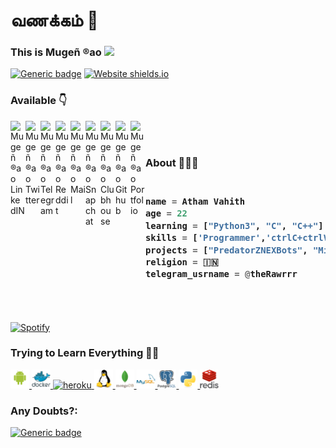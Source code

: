 # வணக்கம் 🙏
### This is Mugeñ ®ao <img src="https://media.giphy.com/media/hvRJCLFzcasrR4ia7z/giphy.gif" width="25px">

[![Generic badge](https://img.shields.io/badge/REACHME-@-<COLOR>.svg)](https://github.com/theRawrrr) [![Website shields.io](https://img.shields.io/website-up-down-green-red/http/shields.io.svg)](https://visi.tk/therawrrr)


### Available 👇
<p>
  <a href="https://www.linkedin.com/in/atham-vahith-b4b853210/">
    <img align="left" alt="Mugeñ ®ao LinkedIN" width="24px" src="https://cdn.jsdelivr.net/npm/simple-icons@v3/icons/linkedin.svg" />
  </a>
  <a href="https://twitter.com/thm76893472">
    <img align="left" alt="Mugeñ ®ao Twitter" width="24px" src="https://cdn.jsdelivr.net/npm/simple-icons@3.2.0/icons/twitter.svg" />
  </a>
  <a href="https://telegram.dog/theRawrrr">
    <img align="left" alt="Mugeñ ®ao Telegram" width="24px" src="https://cdn.jsdelivr.net/npm/simple-icons@3.2.0/icons/telegram.svg" />
  </a>
  <a href="https://www.reddit.com/user/athama_droidlover?utm_medium=android_app&utm_source=share">
    <img align="left" alt="Mugeñ ®ao Reddit" width="24px" src="https://cdn.jsdelivr.net/npm/simple-icons@3.2.0/icons/reddit.svg" />
  </a>
  <a href="mailto:athamvahith@gmail.com">
    <img align="left" alt="Mugeñ ®ao Mail" width="24px" src="https://cdn.jsdelivr.net/npm/simple-icons@3.2.0/icons/gmail.svg" />
  </a>
  <a href="https://www.snapchat.com/add/atham_5n0t7">
    <img align="left" alt="Mugeñ ®ao Snapchat" width="24px" src="https://cdn.jsdelivr.net/npm/simple-icons@3.2.0/icons/snapchat.svg" />
  </a>
  <a href="https://www.clubhouse.com/@therawrrr">
    <img align="left" alt="Mugeñ ®ao Clubhouse" width="24px" src="https://cdn.jsdelivr.net/npm/simple-icons@3.2.0/icons/audioboom.svg" />
  </a>    
  <a href="https://github.com/theRawrrr">
    <img align="left" alt="Mugeñ ®ao Github" width="24px" src="https://cdn.jsdelivr.net/npm/simple-icons@3.2.0/icons/github.svg" />
  </a>
  <a href="https://visitme.vercel.app/therawrrr">
    <img align="left" alt="Mugeñ ®ao Portfolio" width="24px" src="https://cdn.jsdelivr.net/npm/simple-icons@3.2.0/icons/vercel.svg" />
  </a>
  
</p>
</br>
</br>

### About 🙋🏻‍♂️
<h3>
    
```python
​
name = Atham Vahith
age = 22
learning = ["Python3", "C", "C++"]
skills = ['Programmer','ctrlC+ctrlV','Cyber Security Enthusiast','Translater','Geek','Custom Roms Tester']
projects = ["PredatorZNEXBots", "Miss Minutes", "Secure File Encryption"]
religion = 🇮🇳
telegram_usrname = @theRawrrr
​
```
</h3>

<br>

[![Spotify](https://novatorem-two-alpha.vercel.app/api/spotify)](https://open.spotify.com/user/31uet3jewjv2d4snkw4opsmgk3sm?si)


### Trying to Learn Everything 👨‍💻 
<p align="left"> <a href="https://developer.android.com" target="_blank"> <img src="https://raw.githubusercontent.com/devicons/devicon/master/icons/android/android-original-wordmark.svg" alt="android" width="30" height="30"/> </a> <a href="https://www.docker.com/" target="_blank"> <img src="https://raw.githubusercontent.com/devicons/devicon/master/icons/docker/docker-original-wordmark.svg" alt="docker" width="30" height="30"/> </a> <a href="https://heroku.com" target="_blank"> <img src="https://www.vectorlogo.zone/logos/heroku/heroku-icon.svg" alt="heroku" width="30" height="30"/> </a> <a href="https://www.linux.org/" target="_blank"> <img src="https://raw.githubusercontent.com/devicons/devicon/master/icons/linux/linux-original.svg" alt="linux" width="30" height="30"/> </a> <a href="https://www.mongodb.com/" target="_blank"> <img src="https://raw.githubusercontent.com/devicons/devicon/master/icons/mongodb/mongodb-original-wordmark.svg" alt="mongodb" width="30" height="30"/> </a> <a href="https://www.mysql.com/" target="_blank"> <img src="https://raw.githubusercontent.com/devicons/devicon/master/icons/mysql/mysql-original-wordmark.svg" alt="mysql" width="30" height="30"/> </a> <a href="https://www.postgresql.org" target="_blank"> <img src="https://raw.githubusercontent.com/devicons/devicon/master/icons/postgresql/postgresql-original-wordmark.svg" alt="postgresql" width="30" height="30"/> </a> <a href="https://www.python.org" target="_blank"> <img src="https://raw.githubusercontent.com/devicons/devicon/master/icons/python/python-original.svg" alt="python" width="30" height="30"/> </a> <a href="https://redis.io" target="_blank"> <img src="https://raw.githubusercontent.com/devicons/devicon/master/icons/redis/redis-original-wordmark.svg" alt="redis" width="30" height="30"/> </a> </p>



### Any Doubts?: 
[![Generic badge](https://img.shields.io/badge/AskMugen-@-<COLOR>.svg)](https://telegram.dog/theRawrrr)
